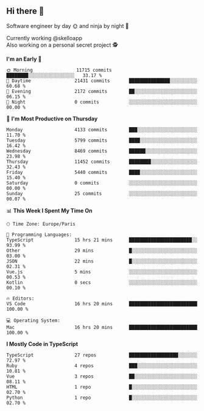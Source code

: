 ## Hi there 👋

Software engineer by day 🌞 and ninja by night 🌝

Currently working @skelloapp <br>
Also working on a personal secret project 🕵️

<!--START_SECTION:waka-->
**I'm an Early 🐤** 

```text
🌞 Morning                11715 commits       ████████░░░░░░░░░░░░░░░░░   33.17 % 
🌆 Daytime                21431 commits       ███████████████░░░░░░░░░░   60.68 % 
🌃 Evening                2172 commits        ██░░░░░░░░░░░░░░░░░░░░░░░   06.15 % 
🌙 Night                  0 commits           ░░░░░░░░░░░░░░░░░░░░░░░░░   00.00 % 
```
📅 **I'm Most Productive on Thursday** 

```text
Monday                   4133 commits        ███░░░░░░░░░░░░░░░░░░░░░░   11.70 % 
Tuesday                  5799 commits        ████░░░░░░░░░░░░░░░░░░░░░   16.42 % 
Wednesday                8469 commits        ██████░░░░░░░░░░░░░░░░░░░   23.98 % 
Thursday                 11452 commits       ████████░░░░░░░░░░░░░░░░░   32.43 % 
Friday                   5440 commits        ████░░░░░░░░░░░░░░░░░░░░░   15.40 % 
Saturday                 0 commits           ░░░░░░░░░░░░░░░░░░░░░░░░░   00.00 % 
Sunday                   25 commits          ░░░░░░░░░░░░░░░░░░░░░░░░░   00.07 % 
```


📊 **This Week I Spent My Time On** 

```text
🕑︎ Time Zone: Europe/Paris

💬 Programming Languages: 
TypeScript               15 hrs 21 mins      ███████████████████████░░   93.99 % 
Other                    29 mins             █░░░░░░░░░░░░░░░░░░░░░░░░   03.00 % 
JSON                     22 mins             █░░░░░░░░░░░░░░░░░░░░░░░░   02.31 % 
Vue.js                   5 mins              ░░░░░░░░░░░░░░░░░░░░░░░░░   00.53 % 
Kotlin                   0 secs              ░░░░░░░░░░░░░░░░░░░░░░░░░   00.10 % 

🔥 Editors: 
VS Code                  16 hrs 20 mins      █████████████████████████   100.00 % 

💻 Operating System: 
Mac                      16 hrs 20 mins      █████████████████████████   100.00 % 
```

**I Mostly Code in TypeScript** 

```text
TypeScript               27 repos            ██████████████████░░░░░░░   72.97 % 
Ruby                     4 repos             ███░░░░░░░░░░░░░░░░░░░░░░   10.81 % 
Vue                      3 repos             ██░░░░░░░░░░░░░░░░░░░░░░░   08.11 % 
HTML                     1 repo              █░░░░░░░░░░░░░░░░░░░░░░░░   02.70 % 
Python                   1 repo              █░░░░░░░░░░░░░░░░░░░░░░░░   02.70 % 
```




<!--END_SECTION:waka-->

<!--
**antoinelncl/antoinelncl** is a ✨ _special_ ✨ repository because its `README.md` (this file) appears on your GitHub profile.

Here are some ideas to get you started:

- 🔭 I’m currently working on ...
- 🌱 I’m currently learning ...
- 👯 I’m looking to collaborate on ...
- 🤔 I’m looking for help with ...
- 💬 Ask me about ...
- 📫 How to reach me: ...
- 😄 Pronouns: ...
- ⚡ Fun fact: ...
-->
